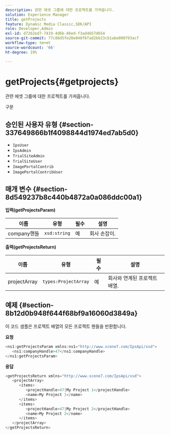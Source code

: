 ```yaml
---
description: 관련 에셋 그룹에 대한 프로젝트를 가져옵니다.
solution: Experience Manager
title: getProjects
feature: Dynamic Media Classic,SDK/API
role: Developer,Admin
exl-id: d7262ed7-7419-4d6b-86ed-f3ad4657d654
source-git-commit: 77c88d5fe20e048f6fad2bb23cb1abe090793acf
workflow-type: tm+mt
source-wordcount: '66'
ht-degree: 19%

---
```


# getProjects{#getprojects}

관련 에셋 그룹에 대한 프로젝트를 가져옵니다.

구문

## 승인된 사용자 유형 {#section-337649866b1f4098844d1974ed7ab5d0}

* `IpsUser`
* `IpsAdmin`
* `TrialSiteAdmin`
* `TrialSiteUser`
* `ImagePortalContrib`
* `ImagePortalContribUser`

## 매개 변수 {#section-8d549237b8c440b4872a0a086ddc00a1}

**입력(getProjectsParam)**

| 이름 | 유형 | 필수 | 설명 |
|---|---|---|---|
| company핸들 | `xsd:string` | 예 | 회사 손잡이. |

**출력(getProjectsReturn)**

| 이름 | 유형 | 필수 | 설명 |
|---|---|---|---|
| projectArray | `types:ProjectArray` | 예 | 회사와 연계된 프로젝트 배열. |

## 예제 {#section-8b12d0b948f644f68bf9a16060d3849a}

이 코드 샘플은 프로젝트 배열의 모든 프로젝트 핸들을 반환합니다.

**요청**

```java
<ns1:getProjectsParam xmlns:ns1="http://www.scene7.com/IpsApi/xsd">
   <ns1:companyHandle>47</ns1:companyHandle>
</ns1:getProjectsParam>
```

**응답**

```java
<getProjectsReturn xmlns="http://www.scene7.com/IpsApi/xsd">
   <projectArray>
      <items>
         <projectHandle>47|My Project 1</projectHandle>
         <name>My Project 1</name>
      </items>
      <items>
         <projectHandle>47|My Project 2</projectHandle>
         <name>My Project 2</name>
      </items>
   </projectArray>
</getProjectsReturn>
```
